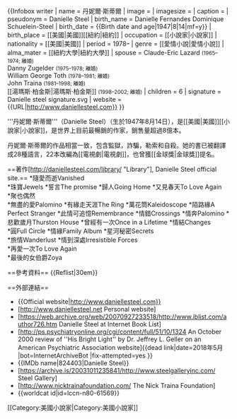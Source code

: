 {{Infobox writer <!-- for more information see [[:Template:Infobox_writer/doc|:Template:Infobox writer/doc]] -->
| name         = 丹妮爾·斯蒂爾
| image        =
| imagesize    =
| caption      =
| pseudonym    = Danielle Steel
| birth_name   = Danielle Fernandes Dominique Schuelein-Steel
| birth_date   = {{Birth date and age|1947|8|14|mf=y}}
| birth_place  = [[美國|美國]][[紐約|紐約]]
| occupation   = [[小說家|小說家]]
| nationality  = [[美國|美國]]
| period       = 1978–
| genre        = [[愛情小說|愛情小說]]
| alma_mater   = [[紐約大學|紐約大學]]
| spouse       = Claude-Eric Lazard <small>(1965–1974; 離婚)</small><br/>Danny Zugelder <small>(1975–1978; 離婚)</small><br/>William George Toth <small>(1978–1981; 離婚)</small><br/>John Traina <small>(1981–1998; 離婚)</small><br/>[[湯瑪斯·柏金斯|湯瑪斯·柏金斯]] <small>(1998–2002; 離婚)</small>
| children     = 6
| signature    = Danielle steel signature.svg
| website      = {{URL|http://www.daniellesteel.com}}
}}

'''丹妮爾·斯蒂爾'''（Danielle Steel）（生於1947年8月14日），是[[美國|美國]][[小說家|小說家]]，是世界上目前最暢銷的作家，銷售量超過8億本。

丹妮爾·斯蒂爾的作品相當一致，包含監獄，詐騙，勒索和自殺。她的書已被翻譯成28種語言，22本改編為[[電視劇|電視劇]]，也曾獲[[金球獎|金球獎]]提名。

==著作<ref>[http://daniellesteel.com/library/ "Library"], Danielle Steel official site.</ref>==
*隨愛而逝Vanished				
*珠寶Jewels
*誓言The promise
*歸人Going Home
*又見春天To Love Again	
*聚也偶然	
*無盡的愛Palomino
*有緣走天涯The Ring
*萬花筒Kaleidoscope
*陌路緣A Perfect Stranger
*此情可追憶Remembrance
*情錯Crossings
*情奔Palomino	
*悲歡歲月Thurston House
*曾經有一次Once in a Lifetime
*情結Changes	
*圓Full Circle
*情緣Family Album	
*星河秘密Secrets	
*旅情Wanderlust
*情到深處Irresistible Forces	
*再愛一次To Love Again	
*最後的女伯爵Zoya

==參考資料==
{{Reflist|30em}}

==外部連結==
* {{Official website|http://www.daniellesteel.com}}
* [http://www.daniellesteel.net Personal website]
* [https://web.archive.org/web/20070927233518/http://www.iblist.com/author726.htm Danielle Steel at Internet Book List]
* [http://ps.psychiatryonline.org/cgi/content/full/51/10/1324 An October 2000 review of ''His Bright Light'' by Dr. Jeffrey L. Geller on an American Psychiatric Association website]{{dead link|date=2018年5月 |bot=InternetArchiveBot |fix-attempted=yes }}
* {{IMDb name|824403|Danielle Steel}}
* [https://archive.is/20031011235841/http://www.steelgalleryinc.com/ Steel Gallery]
* [http://www.nicktrainafoundation.com/ The Nick Traina Foundation]
* {{worldcat id|id=lccn-n80-61569}}

[[Category:美國小說家|Category:美國小說家]]